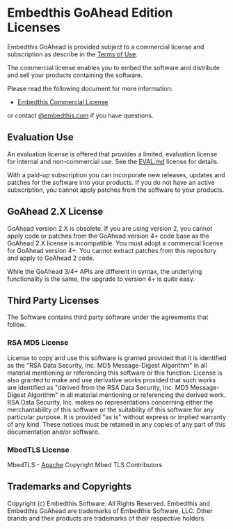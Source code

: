 Embedthis GoAhead Edition Licenses
===

Embedthis GoAhead is provided subject to a commercial license and subscription as describe in the [Terms of Use](https://www.embedthis.com/about/terms.html).

The commercial license enables you to embed the software and distribute and sell your products containing the software.

Please read the following document for more information:

* [Embedthis Commercial License](https://www.embedthis.com/licensing/)

or contact [@embedthis.com](mailto:dev@embdthis.com) if you have questions.

## Evaluation Use

An evaluation license is offered that provides a limited, evaluation license for internal and non-commercial use. See the [EVAL.md](./EVAL.md) license for details.

With a paid-up subscription you can incorporate new releases, updates and patches for the software into your products. If you do not have an active subscription, you cannot apply patches from the software to your products.


## GoAhead 2.X License

GoAhead version 2.X is obsolete.  If you are using version 2, you cannot apply code or patches from the GoAhead version 4+ code base as the GoAhead 2.X license is incompatible. You must adopt a commercial license for GoAhead version 4+. You cannot extract patches from this repository and apply to GoAhead 2 code.

While the GoAhead 3/4+ APIs are different in syntax, the underlying functionality is the same, the upgrade to version 4+ is quite easy.


Third Party Licenses
---

The Software contains third party software under the agreements that follow.

### RSA MD5 License

License to copy and use this software is granted provided that it is identified as the "RSA Data Security, Inc. MD5 Message-Digest Algorithm" in all material mentioning or referencing this software or this function. License is also granted to make and use derivative works provided that such works are identified as "derived from the RSA Data Security, Inc. MD5 Message-Digest Algorithm" in all material mentioning or referencing the derived work. RSA Data Security, Inc. makes no representations concerning either the merchantability of this software or the suitability of this software for any particular purpose. It is provided "as is" without express or implied warranty of any kind. These notices must be retained in any copies of any part of this documentation and/or software.

### MbedTLS License

MbedTLS - [Apache](http://www.apache.org/licenses/LICENSE-2.0)
Copyright Mbed TLS Contributors


Trademarks and Copyrights
---
Copyright (c) Embedthis Software. All Rights Reserved.
Embedthis and Embedthis GoAhead are trademarks of Embedthis Software, LLC.
Other brands and their products are trademarks of their respective holders.
